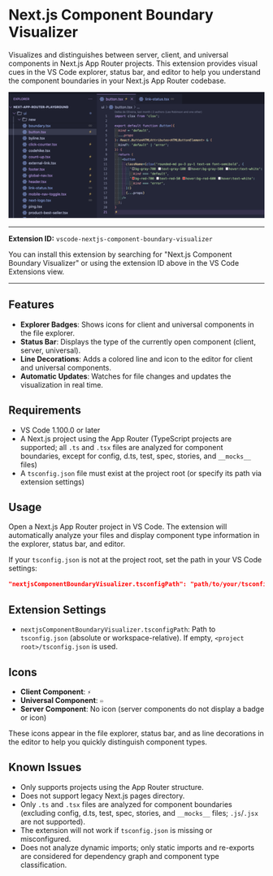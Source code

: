 # Next.js Component Boundary Visualizer

Visualizes and distinguishes between server, client, and universal components in Next.js App Router projects. This extension provides visual cues in the VS Code explorer, status bar, and editor to help you understand the component boundaries in your Next.js App Router codebase.

![Screenshot](assets/screenshot.png)

---

**Extension ID:** `vscode-nextjs-component-boundary-visualizer`

You can install this extension by searching for "Next.js Component Boundary Visualizer" or using the extension ID above in the VS Code Extensions view.

---

## Features

- **Explorer Badges**: Shows icons for client and universal components in the file explorer.
- **Status Bar**: Displays the type of the currently open component (client, server, universal).
- **Line Decorations**: Adds a colored line and icon to the editor for client and universal components.
- **Automatic Updates**: Watches for file changes and updates the visualization in real time.

## Requirements

- VS Code 1.100.0 or later
- A Next.js project using the App Router (TypeScript projects are supported; all `.ts` and `.tsx` files are analyzed for component boundaries, except for config, d.ts, test, spec, stories, and `__mocks__` files)
- A `tsconfig.json` file must exist at the project root (or specify its path via extension settings)

## Usage

Open a Next.js App Router project in VS Code. The extension will automatically analyze your files and display component type information in the explorer, status bar, and editor.

If your `tsconfig.json` is not at the project root, set the path in your VS Code settings:

```json
"nextjsComponentBoundaryVisualizer.tsconfigPath": "path/to/your/tsconfig.json"
```

## Extension Settings

- `nextjsComponentBoundaryVisualizer.tsconfigPath`: Path to `tsconfig.json` (absolute or workspace-relative). If empty, `<project root>/tsconfig.json` is used.

## Icons

- **Client Component**: `⚡️`
- **Universal Component**: `♾️`
- **Server Component**: No icon (server components do not display a badge or icon)

These icons appear in the file explorer, status bar, and as line decorations in the editor to help you quickly distinguish component types.

## Known Issues

- Only supports projects using the App Router structure.
- Does not support legacy Next.js pages directory.
- Only `.ts` and `.tsx` files are analyzed for component boundaries (excluding config, d.ts, test, spec, stories, and `__mocks__` files; `.js`/`.jsx` are not supported).
- The extension will not work if `tsconfig.json` is missing or misconfigured.
- Does not analyze dynamic imports; only static imports and re-exports are considered for dependency graph and component type classification.
